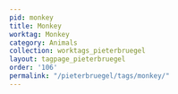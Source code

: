 ```yaml
---
pid: monkey
title: Monkey
worktag: Monkey
category: Animals
collection: worktags_pieterbruegel
layout: tagpage_pieterbruegel
order: '106'
permalink: "/pieterbruegel/tags/monkey/"
---
```

